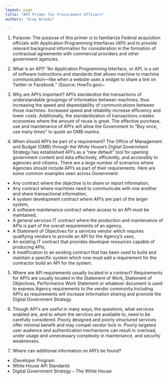 ```yaml
---
layout: page
title: "API Primer for Procurement Officers"
authors: "Gray Brooks"

---
```


1. Purpose:  The purpose of this primer is to familiarize Federal acquisition officials with Application Programming Interfaces (API) and to provide relevant background information for consideration in the formation of contractual agreements with commercial providers and other government agencies.  

2. What is an API?  “An Application Programming Interface, or API, is a set of software instructions and standards that allows machine to machine communication—like when a website uses a widget to share a link on Twitter or Facebook.” (Source: HowTo.gov)~

3. Why are API’s important?  API’s standardize the transactions of understandable groupings of information between machines, thus increasing the speed and dependability of communications between those machines.  Increased speed and reliability increase efficiency and lower costs.  Additionally, the standardization of transactions creates economies where the amount of reuse is great. The effective purchase, use and maintenance of API’s will allow the Government to “Buy once, use many times” to quote an OMB mantra.

4. When should API’s be part of a requirement?  The Office of Management and Budget (OMB) through the White House’s Digital Government Strategy has established API’s as a “new default” tool for opening government content and data effectively, efficiently, and accessibly to agencies and citizens. There are a large number of scenarios where Agencies should include API’s as part of their requirements.  Here are some common examples seen across Government:  
 * Any contract where the objective is to share or report information,
 * Any contract where machines need to communicate with one another and share transactional information,
 * A system development contract where API’s are part of the larger system,
 * A software maintenance contract where access to an API must be maintained,
 * A general services IT contract where the production and maintenance of APIs is part of the overall requirements of an agency,
 * A Statement of Objectives for a services vendor which requires qualifying vendors to provide an API for the Agency’s uses,
 * An existing IT contract that provides developer resources capable of producing APIs,
 * A modification to an existing contract that has been used to build and maintain a specific system which now must add a requirement for the contractor build an API for the system.

5.	Where are API requirements usually located in a contract?  Requirements for API’s are usually located in the Statement of Work, Statement of Objectives, Performance Work Statement or whatever document is used to express Agency requirements to the vendor community.Including API’s as requirements will increase information sharing and promote the Digital Government Strategy.

6.	Though API's are useful in many ways, the questions, what services enabled are, and to whom the services are available to, need to be carefully considered. Poorly designed and poorly structured services offer minimal benefit and may compel vendor lock in. Poorly targeted user audience and authentication mechanisms can result in overload, under usage and unnecessary complexity in maintenance, and security weaknesses.

7.	Where can additional information on API’s be found?
 * /Developer Program
 * White House API Standards
 * Digital Government Strategy – The White House 
